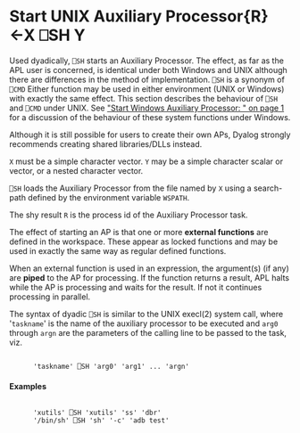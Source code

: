 




<h1 class="heading"><span class="name">Start UNIX Auxiliary Processor</span><span class="command">{R}←X ⎕SH Y</span></h1>

Used dyadically, `⎕SH` starts an Auxiliary Processor. The effect, as far as the APL user is concerned, is identical under both Windows and UNIX although there are differences in the method of implementation. `⎕SH` is a synonym of `⎕CMD` Either function may be used in either environment (UNIX or Windows) with exactly the same effect. This section describes the behaviour of `⎕SH` and `⎕CMD` under UNIX. See ["Start Windows Auxiliary Processor: " on page 1](../../../system-functions-a-z/system-functions-a-z/start-windows-auxiliary-processor.md) for a discussion of the behaviour of these system functions under Windows.


Although it is still possible for users to create their own APs, Dyalog strongly recommends creating shared libraries/DLLs instead.



`X` must be a simple character vector. `Y` may be a simple character scalar or vector, or a nested character vector.


`⎕SH` loads the Auxiliary Processor from the file named by `X` using a search-path defined by the environment variable `WSPATH`.


The shy result `R` is the process id of the Auxiliary Processor task.


The effect of starting an AP is that one or more **external functions** are defined in the workspace. These appear as locked functions and may be used in exactly the same way as regular defined functions.


When an external function is used in an expression, the argument(s) (if any) are **piped** to the AP for processing. If the function returns a result, APL halts while the AP is processing and waits for the result. If not it continues processing in parallel.


The syntax of dyadic `⎕SH` is similar to the UNIX execl(2) system call, where '`taskname`' is the name of the auxiliary processor to be executed and `arg0` through `argn` are the parameters of the calling line to be passed to the task, viz.
```apl

      'taskname' ⎕SH 'arg0' 'arg1' ... 'argn'

```

#### Examples
```apl

      'xutils' ⎕SH 'xutils' 'ss' 'dbr'
      '/bin/sh' ⎕SH 'sh' '-c' 'adb test'
```


